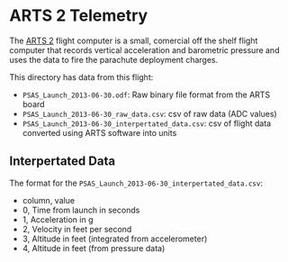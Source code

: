 # ARTS 2 Telemetry

The [ARTS 2](http://lokiresearch.com/arts.asp) flight computer is a small,
comercial off the shelf flight computer that records vertical acceleration
and barometric pressure and uses the data to fire the parachute deployment
charges.

This directory has data from this flight:

 - `PSAS_Launch_2013-06-30.odf`: Raw binary file format from the ARTS board
 - `PSAS_Launch_2013-06-30_raw_data.csv`: csv of raw data (ADC values)
 - `PSAS_Launch_2013-06-30_interpertated_data.csv`: csv of flight data converted using ARTS software into units

## Interpertated Data

The format for the `PSAS_Launch_2013-06-30_interpertated_data.csv`:

 - column, value
 - 0, Time from launch in seconds
 - 1, Acceleration in g
 - 2, Velocity in feet per second
 - 3, Altitude in feet (integrated from accelerometer)
 - 4, Altitude in feet (from pressure data)
